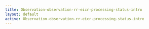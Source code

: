 ```yaml
---
title: Observation-observation-rr-eicr-processing-status-intro
layout: default
active: Observation-observation-rr-eicr-processing-status-intro
---
```


